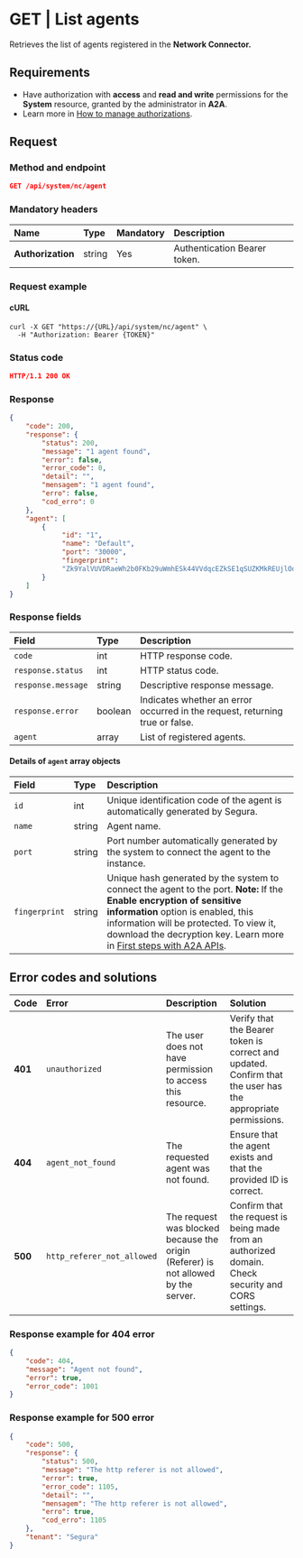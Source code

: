 # GET | List agents

Retrieves the list of agents registered in the **Network Connector.**

## Requirements

* Have authorization with **access** and **read and write** permissions for the **System** resource, granted by the administrator in **A2A**.  
* Learn more in [How to manage authorizations](/v4/docs/a2a-authorizations-for-an-application).

## Request

### Method and endpoint

```json
GET /api/system/nc/agent
```

### Mandatory headers

| Name | Type | Mandatory | Description |
| :---- | :---- | :---- | :---- |
| **Authorization** | string | Yes | Authentication Bearer token. |

### Request example

#### **cURL**

```
curl -X GET "https://{URL}/api/system/nc/agent" \
  -H "Authorization: Bearer {TOKEN}"
```

### Status code

```json
HTTP/1.1 200 OK 
```

### Response

```json
{
    "code": 200,
    "response": {
        "status": 200,
        "message": "1 agent found",
        "error": false,
        "error_code": 0,
        "detail": "",
        "mensagem": "1 agent found",
        "erro": false,
        "cod_erro": 0
    },
    "agent": [
        {
             "id": "1",
             "name": "Default",
             "port": "30000",
             "fingerprint":
             "Zk9YalVUVDRaeWh2b0FKb29uWmhESk44VVdqcEZkSE1qSUZKMkREUjlOdz06Um1kSlUyWlRSbkYwVEZCb2ExUjNRenAzUkhkellXMVJhMWQyWldad1NXSnI="
        }
    ]
}
```

### Response fields

| Field | Type | Description |
| :---- | :---- | :---- |
| `code` | int | HTTP response code. |
| `response.status` | int | HTTP status code. |
| `response.message` | string | Descriptive response message. |
| `response.error` | boolean | Indicates whether an error occurred in the request, returning true or false. |
| `agent` | array | List of registered agents. |

#### Details of `agent` array objects

| Field | Type | Description |
| :---- | :---- | :---- |
| `id` | int | Unique identification code of the agent is automatically generated by Segura. |
| `name` | string | Agent name. |
| `port` | string | Port number automatically generated by the system to connect the agent to the instance. |
| `fingerprint` | string | Unique hash generated by the system to connect the agent to the port. **Note:** If the **Enable encryption of sensitive information** option is enabled, this information will be protected. To view it, download the decryption key. Learn more in [First steps with A2A APIs](/v4/docs/about-Segura-apis). |

## Error codes and solutions

| Code | Error | Description | Solution |
| :---- | :---- | :---- | :---- |
| **401** | `unauthorized` | The user does not have permission to access this resource. | Verify that the Bearer token is correct and updated. Confirm that the user has the appropriate permissions. |
| **404** | `agent_not_found` | The requested agent was not found. | Ensure that the agent exists and that the provided ID is correct. |
| **500** | `http_referer_not_allowed` | The request was blocked because the origin (Referer) is not allowed by the server. | Confirm that the request is being made from an authorized domain. Check security and CORS settings. |

### Response example for 404 error

```json
{
    "code": 404,
    "message": "Agent not found",
    "error": true,
    "error_code": 1001
}
```

### Response example for 500 error

```json
{
    "code": 500,
    "response": {
        "status": 500,
        "message": "The http referer is not allowed",
        "error": true,
        "error_code": 1105,
        "detail": "",
        "mensagem": "The http referer is not allowed",
        "erro": true,
        "cod_erro": 1105
    },
    "tenant": "Segura"
}
```
